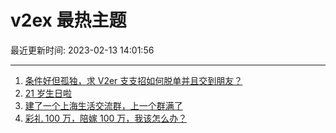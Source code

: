 # v2ex 最热主题

最近更新时间: 2023-02-13 14:01:56

--- 
1. [条件好但孤独，求 V2er 支支招如何脱单并且交到朋友？](https://www.v2ex.com/t/915527) 
2. [21 岁生日啦](https://www.v2ex.com/t/915514) 
3. [建了一个上海生活交流群，上一个群满了](https://www.v2ex.com/t/915568) 
4. [彩礼 100 万，陪嫁 100 万，我该怎么办？](https://www.v2ex.com/t/915584) 
